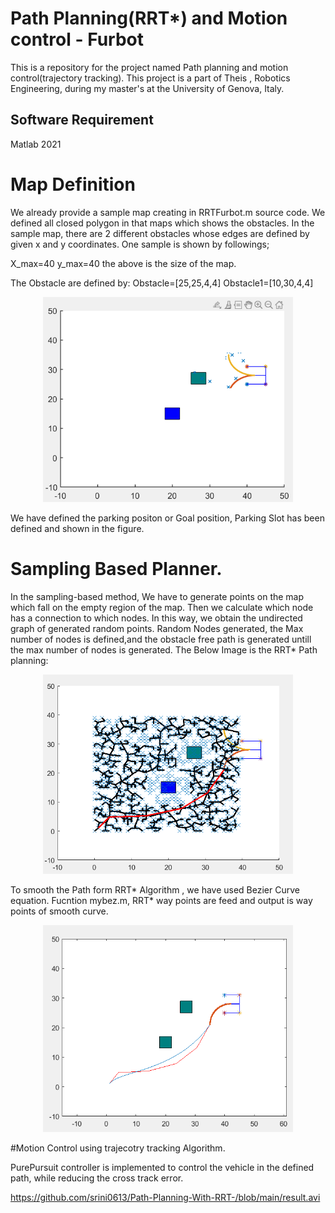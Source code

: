 # Path Planning(RRT*) and Motion control - Furbot
This is a repository for the project named Path planning and motion control(trajectory tracking).
This project is a part of Theis , Robotics Engineering, during my master's at the University of Genova, Italy.

## Software Requirement 

Matlab 2021

# Map Definition
We already provide a sample map creating in RRTFurbot.m source code. We defined all closed polygon in that maps which shows the obstacles.
In the sample map, there are 2 different obstacles whose edges are defined by given x and y coordinates.
One sample is shown by followings;

X_max=40
y_max=40
the above is the size of the map.

The Obstacle are defined by:
Obstacle=[25,25,4,4]
Obstacle1=[10,30,4,4]
<p align="center">
  <img src="Map.png" width="400"/>  
  
</p>

We have defined the parking positon or Goal position, Parking Slot has been defined and shown in the figure.


# Sampling Based Planner.

In the sampling-based method, We have to generate points on the map which fall on the empty region of the map.
Then we calculate which node has a connection to which nodes.  In this way, we obtain the undirected graph of generated random points.
Random Nodes generated, the Max number of nodes is defined,and the obstacle free path is generated  untill the max number of nodes is generated.
The Below Image is the RRT* Path planning:

<p align="center">
  <img src="RRTstar path.png" width="400"/>  
  
</p>
To smooth the Path form RRT* Algorithm , we have used Bezier Curve equation.
Fucntion mybez.m, RRT* way points are feed and output is way points of smooth curve.

<p align="center">
  <img src="Smooth Path.png" width="400"/>  
  
</p>

#Motion Control using trajecotry tracking Algorithm.

PurePursuit controller is implemented to control the vehicle in the defined path, while reducing the cross track error.

https://github.com/srini0613/Path-Planning-With-RRT-/blob/main/result.avi
